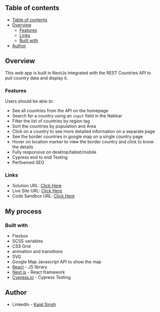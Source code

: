

## Table of contents

  - [Table of contents](#table-of-contents)
  - [Overview](#overview)
    - [Features](#features)
    - [Links](#links)
    - [Built with](#built-with)
  - [Author](#author)

## Overview
 This web app is built in NextJs integrated with the REST Countries API to pull country data and display it.

### Features

Users should be able to:

- See all countries from the API on the homepage
- Search for a country using an `input` field in the Nabbar
- Filter  the list of countries by region tag
- Sort the countries by population and Area
- Click on a country to see more detailed information on a separate page
- See the border countries in google map on a single country page
- Hover on location marker to view the border country and click to know the details
- Fully responsive on desktop/tablet/mobile
- Cypress end to end Testing
- Perfoemed SEO 


### Links

- Solution URL: [Click Here](https://github.com/kajal1106/CountriesApp)
- Live Site URL: [Click Here](https://countries-app-dun.vercel.app/countries)
- Code Sandbox URL: [Click Here](https://codesandbox.io/s/countries-app-zmq6jp)

## My process

### Built with

- Flexbox
- SCSS variables
- CSS Grid
- animation and transitions
- SVG
- Google Map Javascript API to show the map
- [React](https://reactjs.org/) - JS library
- [Next.js](https://nextjs.org/) - React framework
- [Cypress.io](https://www.cypress.io/) - Cypress Testing

## Author

- LinkedIn - [Kajal Singh](https://www.linkedin.com/in/singhkajal/)

